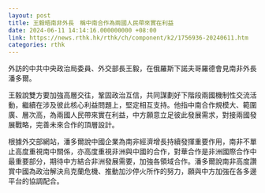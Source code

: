 ```yaml
---
layout: post
title: 王毅晤南非外長　稱中南合作為兩國人民帶來實在利益
date: 2024-06-11 14:14:16.000000000 +08:00
link: https://news.rthk.hk/rthk/ch/component/k2/1756936-20240611.htm
categories: rthk
---
```


外訪的中共中央政治局委員、外交部長王毅，在俄羅斯下諾夫哥羅德會見南非外長潘多爾。

王毅說雙方要加強高層交往，鞏固政治互信，共同謀劃好下階段兩國機制性交流活動，繼續在涉及彼此核心利益問題上，堅定相互支持。他指中南合作規模大、範圍廣、層次高，為兩國人民帶來實在利益，中方願意立足彼此發展需求，對接兩國發展戰略，完善未來合作的頂層設計。

根據外交部網站，潘多爾說中國企業為南非經濟增長持續發揮重要作用，南非不單止高度重視南中關係，亦高度重視非洲與中國的合作，對華合作是非洲國際合作中最重要部分，期待中方結合非洲發展需要，加強各領域合作。潘多爾說南非高度讚賞中國為政治解決烏克蘭危機、推動加沙停火所作的努力，願與中方加強在各多邊平台的協調配合。
